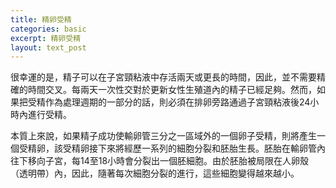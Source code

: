 ```yaml
---
title: 精卵受精
categories: basic
excerpt: 精卵受精
layout: text_post
---
```


很幸運的是，精子可以在子宮頸粘液中存活兩天或更長的時間，因此，並不需要精確的時間交叉。每兩天一次性交對於更新女性生殖道內的精子已經足夠。然而，如果把受精作為處理週期的一部分的話，則必須在排卵旁路通過子宮頸粘液後24小時內進行受精。


本質上來說，如果精子成功使輸卵管三分之一區域外的一個卵子受精，則將產生一個受精卵，該受精卵接下來將經歷一系列的細胞分裂和胚胎生長。胚胎在輸卵管內往下移向子宮，每14至18小時會分裂出一個胚細胞。由於胚胎被局限在人卵殼（透明帶）內，因此，隨著每次細胞分裂的進行，這些細胞變得越來越小。
